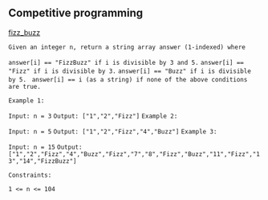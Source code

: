 ##  Competitive programming

[fizz_buzz](./fizz_buzz.py)

`Given an integer n, return a string array answer (1-indexed) where`

  `answer[i] == "FizzBuzz" if i is divisible by 3 and 5.`
  `answer[i] == "Fizz" if i is divisible by 3.`
  `answer[i] == "Buzz" if i is divisible by 5.`
 ` answer[i] == i (as a string) if none of the above conditions are true.`
 

  `Example 1:`

 `Input: n = 3`
 `Output: ["1","2","Fizz"]`
 `Example 2:`

 `Input: n = 5`
 `Output: ["1","2","Fizz","4","Buzz"]`
 `Example 3:`

 `Input: n = 15`
 `Output: ["1","2","Fizz","4","Buzz","Fizz","7","8","Fizz","Buzz","11","Fizz","13","14","FizzBuzz"]`
 

 `Constraints:`

 `1 <= n <= 104`
